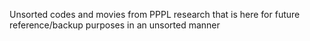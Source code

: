 Unsorted codes and movies from PPPL research that is here for future reference/backup purposes in an unsorted manner
